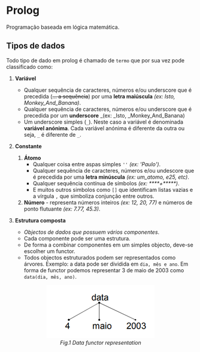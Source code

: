 # Prolog

Programação baseada em lógica matemática.

## Tipos de dados

Todo tipo de dado em prolog é chamado de `termo` que por sua vez pode classificado como:

1. **Variável**

   - Qualquer sequência de caracteres, números e/ou underscore que é precedida (<s>... a sequência</s>) por uma **letra maiúscula** _(ex: Isto, Monkey_And_Banana)_.
   - Qualquer sequência de caracteres, números e/ou underscore que é precedida por um **underscore** \_(ex: \_Isto, \_Monkey_And_Banana)
   - Um underscore simples (`_`). Neste caso a variável é denominada **variável anónima**. Cada variável anónima é diferente da outra ou seja, `_` é diferente de `_`.

2. **Constante**
   1. **Átomo**
      - Qualquer coisa entre aspas simples `''` _(ex: 'Paulo')_.
      - Qualquer sequência de caracteres, números e/ou undescore que é precedida por uma **letra minúscula** _(ex: um_atomo, e25, etc)_.
      - Qualquer sequência contínua de símbolos _(ex: \*\*\*\*+\*\*\*\*\*)_.
      - E muitos outros simbolos como `[]` que identificam listas vazias e a vírgula `,` que simboliza conjunção entre outros.
   2. **Número** - representa números inteiros _(ex: 12, 20, 77)_ e números de ponto flutuante _(ex: 7.77, 45.3)_.
3. **Estrutura composta**
   - _Objectos de dados que possuem vários componentes_.
   - Cada componente pode ser uma estrutura.
   - De forma a combinar componentes em um simples objecto, deve-se escolher um functor.
   - Todos objectos estruturados podem ser representados como árvores. Exemplo: a data pode ser dividida em `dia, mês e ano`. Em forma de functor podemos representar 3 de maio de 2003 como `data(dia, mês, ano)`.

<div style="text-align:center">

![Data functor](./img/functor.png)<br>
_Fig.1 Data functor representation_

</div>
